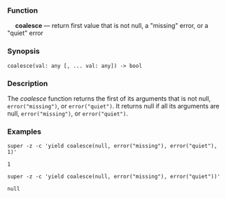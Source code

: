### Function

&emsp; **coalesce** &mdash; return first value that is not null, a "missing" error, or a "quiet" error

### Synopsis

```
coalesce(val: any [, ... val: any]) -> bool
```

### Description

The _coalesce_ function returns the first of its arguments that is not null,
`error("missing")`, or `error("quiet")`.  It returns null if all its arguments
are null, `error("missing")`, or `error("quiet")`.

### Examples

```mdtest-command
super -z -c 'yield coalesce(null, error("missing"), error("quiet"), 1)'
```

```mdtest-output
1
```

```mdtest-command
super -z -c 'yield coalesce(null, error("missing"), error("quiet"))'
```

```mdtest-output
null
```
